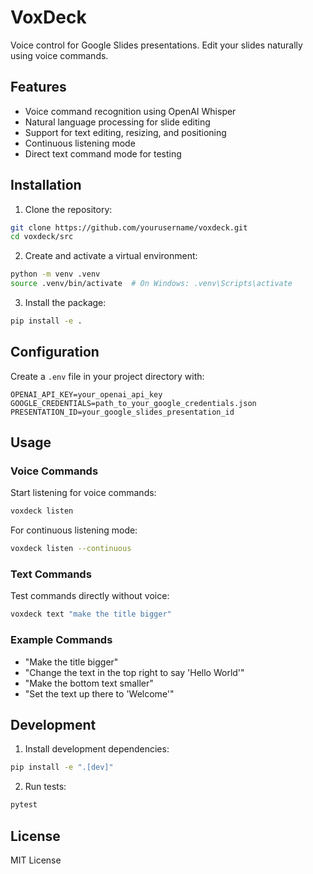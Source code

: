 # VoxDeck

Voice control for Google Slides presentations. Edit your slides naturally using voice commands.

## Features

- Voice command recognition using OpenAI Whisper
- Natural language processing for slide editing
- Support for text editing, resizing, and positioning
- Continuous listening mode
- Direct text command mode for testing

## Installation

1. Clone the repository:
```bash
git clone https://github.com/yourusername/voxdeck.git
cd voxdeck/src
```

2. Create and activate a virtual environment:
```bash
python -m venv .venv
source .venv/bin/activate  # On Windows: .venv\Scripts\activate
```

3. Install the package:
```bash
pip install -e .
```

## Configuration

Create a `.env` file in your project directory with:

```env
OPENAI_API_KEY=your_openai_api_key
GOOGLE_CREDENTIALS=path_to_your_google_credentials.json
PRESENTATION_ID=your_google_slides_presentation_id
```

## Usage

### Voice Commands

Start listening for voice commands:
```bash
voxdeck listen
```

For continuous listening mode:
```bash
voxdeck listen --continuous
```

### Text Commands

Test commands directly without voice:
```bash
voxdeck text "make the title bigger"
```

### Example Commands

- "Make the title bigger"
- "Change the text in the top right to say 'Hello World'"
- "Make the bottom text smaller"
- "Set the text up there to 'Welcome'"

## Development

1. Install development dependencies:
```bash
pip install -e ".[dev]"
```

2. Run tests:
```bash
pytest
```

## License

MIT License 